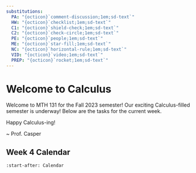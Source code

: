 ```yaml
---
substitutions:
  PA: "{octicon}`comment-discussion;1em;sd-text`"
  HW: "{octicon}`checklist;1em;sd-text`"
  C1: "{octicon}`shield-check;1em;sd-text`"
  C2: "{octicon}`check-circle;1em;sd-text`"
  PE: "{octicon}`people;1em;sd-text`"
  ME: "{octicon}`star-fill;1em;sd-text`"
  NC: "{octicon}`horizontal-rule;1em;sd-text`"
  VID: "{octicon}`video;1em;sd-text`"
  PREP: "{octicon}`rocket;1em;sd-text`"
---
```



Welcome to Calculus
============================




Welcome to MTH 131 for the Fall 2023 semester! Our exciting Calculus-filled semester is underway! Below are the tasks for the current week.

Happy Calculus-ing!

~ Prof. Casper

## Week 4 Calendar




```{include} week/4.md
:start-after: Calendar
```


<!--

Welcome to MTH 131 for the Fall 2023 semester! It's going to be an exciting Calculus-filled semester!

Read the info below to help you Get Started with the course. Take a few minutes to complete the 4 tasks listed below and please let me know if you have any questions!


Happy Calculus-ing!

~ Prof. Casper


---


```{include} components/start/landing-getting-started.md
```

-->
